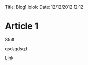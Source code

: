 Title: Blog1 lololo
Date: 12/12/2012 12:12

# Article 1

Stuff

qsdsqdsqd

[Link](https://google.com/)
    